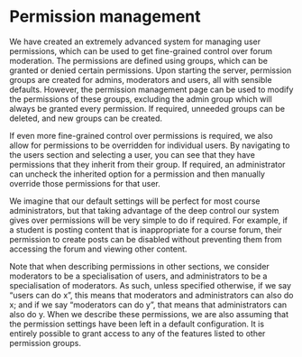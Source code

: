 
# Permission management

We have created an extremely advanced system for managing user permissions,
which can be used to get fine-grained control over forum moderation. The
permissions are defined using groups, which can be granted or denied certain
permissions. Upon starting the server, permission groups are created for
admins, moderators and users, all with sensible defaults. However, the
permission management page can be used to modify the permissions of these
groups, excluding the admin group which will always be granted every
permission. If required, unneeded groups can be deleted, and new groups can be
created.

If even more fine-grained control over permissions is required, we also allow
for permissions to be overridden for individual users. By navigating to the
users section and selecting a user, you can see that they have permissions
that they inherit from their group. If required, an administrator can uncheck
the inherited option for a permission and then manually override those
permissions for that user.

We imagine that our default settings will be perfect for most course
administrators, but that taking advantage of the deep control our system gives
over permissions will be very simple to do if required. For example, if a
student is posting content that is inappropriate for a course forum, their
permission to create posts can be disabled without preventing them from
accessing the forum and viewing other content.

Note that when describing permissions in other sections, we consider
moderators to be a specialisation of users, and administrators to be a
specialisation of moderators. As such, unless specified otherwise, if we say
“users can do x”, this means that moderators and administrators can also do x;
and if we say “moderators can do y”, that means that administrators can also
do y. When we describe these permissions, we are also assuming that the
permission settings have been left in a default configuration. It is entirely
possible to grant access to any of the features listed to other permission
groups.
